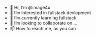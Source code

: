 - 👋 Hi, I’m @image4u
- 👀 I’m interested in fullstack devlopment
- 🌱 I’m currently learning fullstack 
- 💞️ I’m looking to collaborate on ...
- 📫 How to reach me, as you can

<!---
image4u/image4u is a ✨ special ✨ repository because its `README.md` (this file) appears on your GitHub profile.
You can click the Preview link to take a look at your changes.
--->
